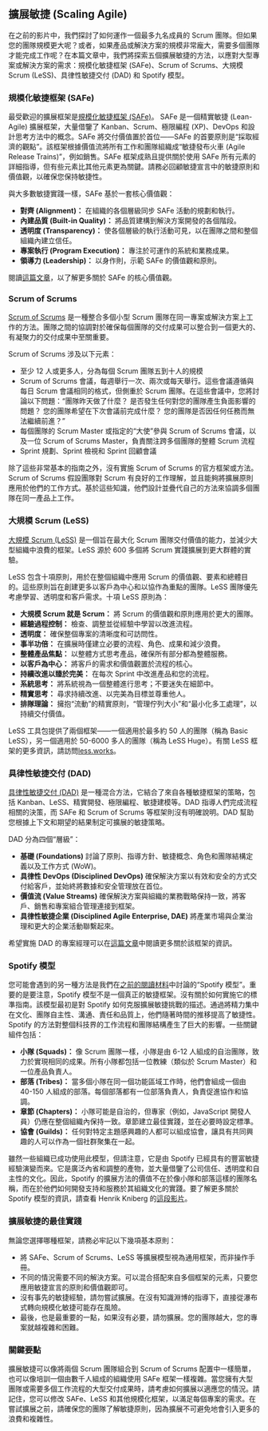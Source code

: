 ## 擴展敏捷 (Scaling Agile)

在之前的影片中，我們探討了如何運作一個最多九名成員的 Scrum 團隊。但如果您的團隊規模更大呢？或者，如果產品或解決方案的規模非常龐大，需要多個團隊才能完成工作呢？在本篇文章中，我們將探索五個擴展敏捷的方法，以應對大型專案或解決方案的需求：規模化敏捷框架 (SAFe)、Scrum of Scrums、大規模 Scrum (LeSS)、具律性敏捷交付 (DAD) 和 Spotify 模型。

### 規模化敏捷框架 (SAFe)

最受歡迎的擴展框架是[規模化敏捷框架 (SAFe)](https://www.scaledagileframework.com/)。 SAFe 是一個精實敏捷 (Lean-Agile) 擴展框架，大量借鑒了 Kanban、Scrum、極限編程 (XP)、DevOps 和設計思考方法中的概念。SAFe 將交付價值置於首位——SAFe 的首要原則是“採取經濟的觀點”。該框架根據價值流將所有工作和團隊組織成“敏捷發布火車 (Agile Release Trains)”，例如銷售。SAFe 框架成熟且提供關於使用 SAFe 所有元素的詳細指導，但有些元素比其他元素更為關鍵。請務必回顧敏捷宣言中的敏捷原則和價值觀，以確保您保持敏捷性。

與大多數敏捷實踐一樣，SAFe 基於一套核心價值觀：

*   **對齊 (Alignment)：** 在組織的各個層級同步 SAFe 活動的規劃和執行。
*   **內建品質 (Built-in Quality)：** 將品質建構到解決方案開發的各個階段。
*   **透明度 (Transparency)：** 使各個層級的執行活動可見，以在團隊之間和整個組織內建立信任。
*   **專案執行 (Program Execution)：** 專注於可運作的系統和業務成果。
*   **領導力 (Leadership)：** 以身作則，示範 SAFe 的價值觀和原則。

閱讀[這篇文章](https://www.scaledagileframework.com/safe-lean-agile-principles/)，以了解更多關於 SAFe 的核心價值觀。

### Scrum of Scrums

[Scrum of Scrums](https://www.atlassian.com/agile/frameworks/scrum/scrum-of-scrums) 是一種整合多個小型 Scrum 團隊在同一專案或解決方案上工作的方法。團隊之間的協調對於確保每個團隊的交付成果可以整合到一個更大的、有凝聚力的交付成果中至關重要。

Scrum of Scrums 涉及以下元素：

*   至少 12 人或更多人，分為每個 Scrum 團隊五到十人的規模
*   Scrum of Scrums 會議，每週舉行一次、兩次或每天舉行。這些會議遵循與每日 Scrum 會議相同的格式，但側重於 Scrum 團隊。在這些會議中，您將討論以下問題：“團隊昨天做了什麼？ 是否發生任何對您的團隊產生負面影響的問題？ 您的團隊希望在下次會議前完成什麼？ 您的團隊是否因任何任務而無法繼續前進？”
*   每個團隊的 Scrum Master 或指定的“大使”參與 Scrum of Scrums 會議，以及一位 Scrum of Scrums Master，負責關注跨多個團隊的整體 Scrum 流程
*   Sprint 規劃、Sprint 檢視和 Sprint 回顧會議

除了這些非常基本的指南之外，沒有實施 Scrum of Scrums 的官方框架或方法。Scrum of Scrums 假設團隊對 Scrum 有良好的工作理解，並且能夠將擴展原則應用於他們的工作方式。基於這些知識，他們設計並疊代自己的方法來協調多個團隊在同一產品上工作。

### 大規模 Scrum (LeSS)

[大規模 Scrum (LeSS)](https://less.works/) 是一個旨在最大化 Scrum 團隊交付價值的能力，並減少大型組織中浪費的框架。LeSS 源於 600 多個將 Scrum 實踐擴展到更大群體的實驗。

LeSS 包含十項原則，用於在整個組織中應用 Scrum 的價值觀、要素和總體目的。這些原則旨在創建更多以客戶為中心和以協作為重點的團隊。LeSS 團隊優先考慮學習、透明度和客戶需求。十項 LeSS 原則為：

*   **大規模 Scrum 就是 Scrum：** 將 Scrum 的價值觀和原則應用於更大的團隊。
*   **經驗過程控制：** 檢查、調整並從經驗中學習以改進流程。
*   **透明度：** 確保整個專案的清晰度和可訪問性。
*   **事半功倍：** 在擴展時僅建立必要的流程、角色、成果和減少浪費。
*   **整體產品焦點：** 以整體方式思考產品，確保所有部分都為整體服務。
*   **以客戶為中心：** 將客戶的需求和價值觀置於流程的核心。
*   **持續改進以臻於完美：** 在每次 Sprint 中改進產品和您的流程。
*   **系統思考：** 將系統視為一個整體進行思考；不要迷失在細節中。
*   **精實思考：** 尋求持續改進、以完美為目標並尊重他人。
*   **排隊理論：** 擁抱“流動”的精實原則，“管理佇列大小”和“最小化多工處理”，以持續交付價值。

LeSS 工具包提供了兩個框架——一個適用於最多約 50 人的團隊（稱為 Basic LeSS），另一個適用於 50-6000 多人的團隊（稱為 LeSS Huge）。有關 LeSS 框架的更多資訊，請訪問[less.works](https://less.works/)。

### 具律性敏捷交付 (DAD)

[具律性敏捷交付 (DAD)](https://www.ibm.com/garage/method/practices/manage/disciplined-agile-delivery/) 是一種混合方法，它結合了來自各種敏捷框架的策略，包括 Kanban、LeSS、精實開發、極限編程、敏捷建模等。DAD 指導人們完成流程相關的決策，而 SAFe 和 Scrum of Scrums 等框架則沒有明確說明。DAD 幫助您根據上下文和期望的結果制定可擴展的敏捷策略。

DAD 分為四個“層級”：

*   **基礎 (Foundations)** 討論了原則、指導方針、敏捷概念、角色和團隊結構定義以及工作方式 (WoW)。
*   **具律性 DevOps (Disciplined DevOps)** 確保解決方案以有效和安全的方式交付給客戶，並始終將數據和安全管理放在首位。
*   **價值流 (Value Streams)** 確保解決方案與組織的業務戰略保持一致，將客戶、銷售和專案組合管理連接到框架。
*   **具律性敏捷企業 (Disciplined Agile Enterprise, DAE)** 將產業市場與企業治理和更大的企業活動聯繫起來。

希望實施 DAD 的專案經理可以在[這篇文章](https://www.ibm.com/garage/method/practices/manage/going-beyond-scrum/)中閱讀更多關於該框架的資訊。

### Spotify 模型

您可能會遇到的另一種方法是我們在[之前的閱讀材料](https://www.atlassian.com/agile/case-studies/spotify)中討論的“Spotify 模型”。重要的是要注意，Spotify 模型不是一個真正的敏捷框架。沒有關於如何實施它的標準指南。該模型最初是對 Spotify 如何克服擴展敏捷挑戰的描述。通過將精力集中在文化、團隊自主性、溝通、責任和品質上，他們隨著時間的推移提高了敏捷性。Spotify 的方法對整個科技界的工作流程和團隊結構產生了巨大的影響。一些關鍵組件包括：

*   **小隊 (Squads)：** 像 Scrum 團隊一樣，小隊是由 6-12 人組成的自治團隊，致力於實現相同的成果。所有小隊都包括一位教練（類似於 Scrum Master）和一位產品負責人。
*   **部落 (Tribes)：** 當多個小隊在同一個功能區域工作時，他們會組成一個由 40-150 人組成的部落。每個部落都有一位部落負責人，負責促進協作和協調。
*   **章節 (Chapters)：** 小隊可能是自治的，但專家（例如，JavaScript 開發人員）仍應在整個組織內保持一致。章節建立最佳實踐，並在必要時設定標準。
*   **協會 (Guilds)：** 任何對特定主題感興趣的人都可以組成協會，讓具有共同興趣的人可以作為一個社群聚集在一起。

雖然一些組織已成功使用此模型，但請注意，它是由 Spotify 已經具有的豐富敏捷經驗演變而來。它是廣泛內省和調整的產物，並大量借鑒了公司信任、透明度和自主性的文化。因此，Spotify 的擴展方法的價值不在於像小隊和部落這樣的團隊名稱，而在於他們如何開發支持和服務於其組織文化的實踐。要了解更多關於 Spotify 模型的資訊，請查看 Henrik Kniberg 的[這段影片](https://www.youtube.com/watch?v=4GK1NDTWbkY)。

### 擴展敏捷的最佳實踐

無論您選擇哪種框架，請務必牢記以下幾項基本原則：

*   將 SAFe、Scrum of Scrums、LeSS 等擴展模型視為通用框架，而非操作手冊。
*   不同的情況需要不同的解決方案。可以混合搭配來自多個框架的元素，只要您應用敏捷宣言的原則和價值觀即可。
*   沒有事先的敏捷經驗，請勿嘗試擴展。在沒有知識淵博的指導下，直接從瀑布式轉向規模化敏捷可能存在風險。
*   最後，也是最重要的一點，如果沒有必要，請勿擴展。您的團隊越大，您的專案就越複雜和困難。

### 關鍵要點

擴展敏捷可以像將兩個 Scrum 團隊組合到 Scrum of Scrums 配置中一樣簡單，也可以像培訓一個由數千人組成的組織使用 SAFe 框架一樣複雜。當您擁有大型團隊或需要多個工作流程的大型交付成果時，請考慮如何擴展以適應您的情況。請記住，您可以修改 SAFe、LeSS 和其他規模化框架，以滿足每個專案的需求。在嘗試擴展之前，請確保您的團隊了解敏捷原則，因為擴展不可避免地會引入更多的浪費和複雜性。
